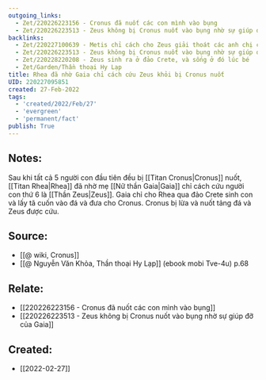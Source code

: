 ```yaml
---
outgoing_links:
  - Zet/220226223156 - Cronus đã nuốt các con mình vào bụng
  - Zet/220226223513 - Zeus không bị Cronus nuốt vào bụng nhờ sự giúp đỡ của Gaia
backlinks:
  - Zet/220227100639 - Metis chỉ cách cho Zeus giải thoát các anh chị của mình khỏi bụng Cronus
  - Zet/220226223513 - Zeus không bị Cronus nuốt vào bụng nhờ sự giúp đỡ của Gaia
  - Zet/220228220208 - Zeus sinh ra ở đảo Crete, và sống ở đó lúc bé
  - Zet/Garden/Thần thoại Hy Lạp
title: Rhea đã nhờ Gaia chỉ cách cứu Zeus khỏi bị Cronus nuốt
UID: 220227095851
created: 27-Feb-2022
tags:
  - 'created/2022/Feb/27'
  - 'evergreen'
  - 'permanent/fact'
publish: True
---
```

## Notes:
Sau khi tất cả 5 người con đầu tiên đều bị [[Titan Cronus|Cronus]] nuốt, [[Titan Rhea|Rhea]] đã nhờ mẹ [[Nữ thần Gaia|Gaia]] chỉ cách cứu người con thứ 6 là [[Thần Zeus|Zeus]]. Gaia chỉ cho Rhea qua đảo Crete sinh con và lấy tã cuốn vào đá và đưa cho Cronus. Cronus bị lừa và nuốt tảng đá và Zeus được cứu.

## Source:
- [[@ wiki, Cronus]]
- [[@ Nguyễn Văn Khỏa, Thần thoại Hy Lạp]] (ebook mobi Tve-4u) p.68
## Relate:
- [[220226223156 - Cronus đã nuốt các con mình vào bụng]]
- [[220226223513 - Zeus không bị Cronus nuốt vào bụng nhờ sự giúp đỡ của Gaia]]
## Created:
- [[2022-02-27]]
